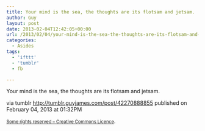 ```yaml
---
title: Your mind is the sea, the thoughts are its flotsam and jetsam.
author: Guy
layout: post
date: 2013-02-04T12:42:05+00:00
url: /2013/02/04/your-mind-is-the-sea-the-thoughts-are-its-flotsam-and-jetsam/
categories:
  - Asides
tags:
  - 'ifttt'
  - 'tumblr'
  - fb

---
```

Your mind is the sea, the thoughts are its flotsam and jetsam.

via tumblr http://tumblr.guyjames.com/post/42270888855 published on February 04, 2013 at 01:32PM

<small><a href="https://creativecommons.org/licenses/by-nc/3.0/" target="_blank">Some rights reserved &#8211; Creative Commons Licence</a></small>.
